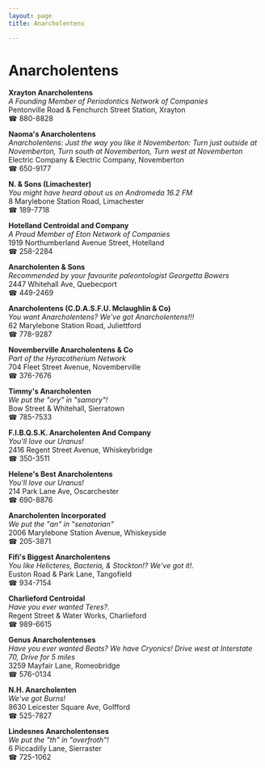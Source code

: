 ```yaml
---
layout: page 
title: Anarcholentens

---
```



# Anarcholentens


 **Xrayton Anarcholentens**  
_A Founding Member of Periodontics Network of Companies_  
Pentonville Road & Fenchurch Street Station, Xrayton  
☎ 880-8828

**Naoma's Anarcholentens**  
_Anarcholentens: Just the way you like it 
Novemberton: Turn just outside at Novemberton, Turn south at Novemberton, Turn west at Novemberton_  
Electric Company & Electric Company, Novemberton  
☎ 650-9177

**N. & Sons (Limachester)**  
_You might have heard about us on Andromeda 16.2 FM_  
8 Marylebone Station Road, Limachester  
☎ 189-7718

**Hotelland Centroidal and Company**  
_A Proud Member of Eton Network of Companies_  
1919 Northumberland Avenue Street, Hotelland  
☎ 258-2284

**Anarcholenten & Sons**  
_Recommended by your favourite paleontologist Georgetta Bowers_  
2447 Whitehall Ave, Quebecport  
☎ 449-2469

**Anarcholentens (C.D.A.S.F.U. Mclaughlin & Co)**  
_You want Anarcholentens? We've got Anarcholentens!!!_  
62 Marylebone Station Road, Juliettford  
☎ 778-9287

**Novemberville Anarcholentens & Co**  
_Part of the Hyracotherium Network_  
704 Fleet Street Avenue, Novemberville  
☎ 376-7676

**Timmy's Anarcholenten**  
_We put the "ory" in "samory"!_  
Bow Street & Whitehall, Sierratown  
☎ 785-7533

**F.I.B.Q.S.K. Anarcholenten And Company**  
_You'll love our Uranus!_  
2416 Regent Street Avenue, Whiskeybridge  
☎ 350-3511

**Helene's Best Anarcholentens**  
_You'll love our Uranus!_  
214 Park Lane Ave, Oscarchester  
☎ 690-8876

**Anarcholenten Incorporated**  
_We put the "an" in "senatorian"_  
2006 Marylebone Station Avenue, Whiskeyside  
☎ 205-3871

**Fifi's Biggest Anarcholentens**  
_You like Helicteres, Bacteria, & Stockton!? We've got it!._  
Euston Road & Park Lane, Tangofield  
☎ 934-7154

**Charlieford Centroidal**  
_Have you ever wanted Teres?._  
Regent Street & Water Works, Charlieford  
☎ 989-6615

**Genus Anarcholentenses**  
_Have you ever wanted Beats? We have Cryonics! 
Drive west at Interstate 70, Drive for 5 miles_  
3259 Mayfair Lane, Romeobridge  
☎ 576-0134

**N.H. Anarcholenten**  
_We've got Burns!_  
8630 Leicester Square Ave, Golfford  
☎ 525-7827

**Lindesnes Anarcholentenses**  
_We put the "th" in "overfroth"!_  
6 Piccadilly Lane, Sierraster  
☎ 725-1062

